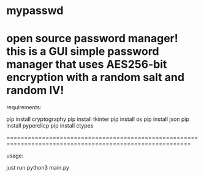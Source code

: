 # mypasswd
open source password manager!
this is a GUI simple password manager that uses AES256-bit encryption with a random salt and random IV!
==========================================================================================================

requirements:

pip install cryptography
pip install tkinter
pip install os
pip install json
pip install pyperclicp
pip install ctypes

==========================================================================================================

usage:

just run python3 main.py

